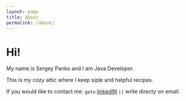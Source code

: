 ```yaml
---
layout: page
title: About
permalink: /about/
---
```


# Hi!

My name is Sergey Panko and I am Java Developer.

This is my cozy attic where I keep siple and helpful recipes.

If you would like to contact me: `goto` [linkedIN](https://www.linkedin.com/in/sergpank/) `||` write directy on email.
